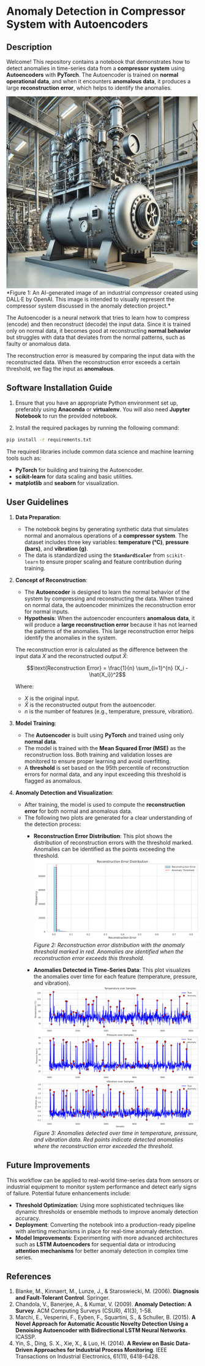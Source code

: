 # Anomaly Detection in Compressor System with Autoencoders

## Description

Welcome! This repository contains a notebook that demonstrates how to detect anomalies in time-series data from a **compressor system** using **Autoencoders** with **PyTorch**. The Autoencoder is trained on **normal operational data**, and when it encounters **anomalous data**, it produces a large **reconstruction error**, which helps to identify the anomalies.

<img src="resources/compressor.png" alt="Industrial Compressor" width="500" />
*Figure 1: An AI-generated image of an industrial compressor created using DALL·E by OpenAI. This image is intended to visually represent the compressor system discussed in the anomaly detection project.*

The Autoencoder is a neural network that tries to learn how to compress (encode) and then reconstruct (decode) the input data. Since it is trained only on normal data, it becomes good at reconstructing **normal behavior** but struggles with data that deviates from the normal patterns, such as faulty or anomalous data.

The reconstruction error is measured by comparing the input data with the reconstructed data. When the reconstruction error exceeds a certain threshold, we flag the input as **anomalous**.

## Software Installation Guide

1. Ensure that you have an appropriate Python environment set up, preferably using **Anaconda** or **virtualenv**. You will also need **Jupyter Notebook** to run the provided notebook.
   
2. Install the required packages by running the following command:

```bash
pip install -r requirements.txt
```

The required libraries include common data science and machine learning tools such as:
- **PyTorch** for building and training the Autoencoder.
- **scikit-learn** for data scaling and basic utilities.
- **matplotlib** and **seaborn** for visualization.


## User Guidelines

1. **Data Preparation**:
   - The notebook begins by generating synthetic data that simulates normal and anomalous operations of a **compressor system**. The dataset includes three key variables: **temperature (°C)**, **pressure (bars)**, and **vibration (g)**.
   - The data is standardized using the **`StandardScaler`** from `scikit-learn` to ensure proper scaling and feature contribution during training.

2. **Concept of Reconstruction**:
   - The **Autoencoder** is designed to learn the normal behavior of the system by compressing and reconstructing the data. When trained on normal data, the autoencoder minimizes the reconstruction error for normal inputs.
   - **Hypothesis**: When the autoencoder encounters **anomalous data**, it will produce a **large reconstruction error** because it has not learned the patterns of the anomalies. This large reconstruction error helps identify the anomalies in the system.
   
   The reconstruction error is calculated as the difference between the input data $X$ and the reconstructed output $\hat{X}$:

   $$\text{Reconstruction Error} = \frac{1}{n} \sum_{i=1}^{n} (X_i - \hat{X_i})^2$$

   Where:
   - $X$ is the original input.
   - $\hat{X}$ is the reconstructed output from the autoencoder.
   - $n$ is the number of features (e.g., temperature, pressure, vibration).

3. **Model Training**:
   - The **Autoencoder** is built using **PyTorch** and trained using only **normal data**.
   - The model is trained with the **Mean Squared Error (MSE)** as the reconstruction loss. Both training and validation losses are monitored to ensure proper learning and avoid overfitting.
   - A **threshold** is set based on the 95th percentile of reconstruction errors for normal data, and any input exceeding this threshold is flagged as anomalous.

4. **Anomaly Detection and Visualization**:
   - After training, the model is used to compute the **reconstruction error** for both normal and anomalous data.
   - The following two plots are generated for a clear understanding of the detection process:
     - **Reconstruction Error Distribution**: This plot shows the distribution of reconstruction errors with the threshold marked. Anomalies can be identified as the points exceeding the threshold.
    ![Reconstruction Error Distribution](resources/RE_distribution.png)
    *Figure 2: Reconstruction error distribution with the anomaly threshold marked in red. Anomalies are identified when the reconstruction error exceeds this threshold.*

     - **Anomalies Detected in Time-Series Data**: This plot visualizes the anomalies over time for each feature (temperature, pressure, and vibration).
    ![Anomalies in Time-Series Data](resources/anomaly_detection_results.png)
    *Figure 3: Anomalies detected over time in temperature, pressure, and vibration data. Red points indicate detected anomalies where the reconstruction error exceeded the threshold.*

## Future Improvements

This workflow can be applied to real-world time-series data from sensors or industrial equipment to monitor system performance and detect early signs of failure. Potential future enhancements include:

- **Threshold Optimization**: Using more sophisticated techniques like dynamic thresholds or ensemble methods to improve anomaly detection accuracy.
- **Deployment**: Converting the notebook into a production-ready pipeline with alerting mechanisms in place for real-time anomaly detection.
- **Model Improvements**: Experimenting with more advanced architectures such as **LSTM Autoencoders** for sequential data or introducing **attention mechanisms** for better anomaly detection in complex time series.

## References

1. Blanke, M., Kinnaert, M., Lunze, J., & Staroswiecki, M. (2006). **Diagnosis and Fault-Tolerant Control**. Springer.
2. Chandola, V., Banerjee, A., & Kumar, V. (2009). **Anomaly Detection: A Survey**. ACM Computing Surveys (CSUR), 41(3), 1-58.
3. Marchi, E., Vesperini, F., Eyben, F., Squartini, S., & Schuller, B. (2015). **A Novel Approach for Automatic Acoustic Novelty Detection Using a Denoising Autoencoder with Bidirectional LSTM Neural Networks**. ICASSP.
4. Yin, S., Ding, S. X., Xie, X., & Luo, H. (2014). **A Review on Basic Data-Driven Approaches for Industrial Process Monitoring**. IEEE Transactions on Industrial Electronics, 61(11), 6418-6428.